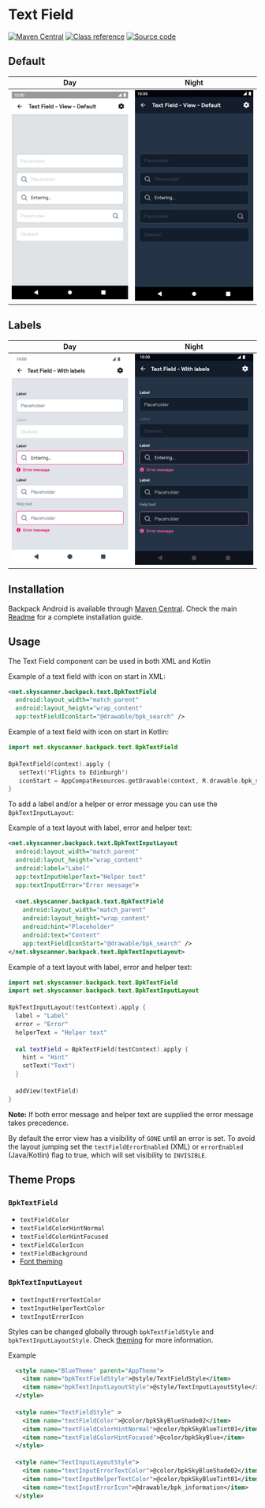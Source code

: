 # Text Field

[![Maven Central](https://img.shields.io/maven-central/v/net.skyscanner.backpack/backpack-android)](https://search.maven.org/artifact/net.skyscanner.backpack/backpack-android)
[![Class reference](https://img.shields.io/badge/Class%20reference-Android-blue)](https://backpack.github.io/android/Backpack/net.skyscanner.backpack.textfield)
[![Source code](https://img.shields.io/badge/Source%20code-GitHub-lightgrey)](https://github.com/Skyscanner/backpack-android/tree/main/Backpack/src/main/java/net/skyscanner/backpack/textfield)

## Default

| Day | Night |
| --- | --- |
| <img src="https://raw.githubusercontent.com/Skyscanner/backpack-android/main/docs/view/TextField/screenshots/default.png" alt="TextField component" width="375" /> |<img src="https://raw.githubusercontent.com/Skyscanner/backpack-android/main/docs/view/TextField/screenshots/default_dm.png" alt="TextField component - dark mode" width="375" /> |

## Labels

| Day | Night |
| --- | --- |
| <img src="https://raw.githubusercontent.com/Skyscanner/backpack-android/main/docs/view/TextField/screenshots/with-labels.png" alt="Labels TextField component" width="375" /> | <img src="https://raw.githubusercontent.com/Skyscanner/backpack-android/main/docs/view/TextField/screenshots/with-labels_dm.png" alt="Labels TextField component - dark mode" width="375" /> |

## Installation

Backpack Android is available through [Maven Central](https://search.maven.org/artifact/net.skyscanner.backpack/backpack-android). Check the main [Readme](https://github.com/skyscanner/backpack-android#installation) for a complete installation guide.

## Usage

The Text Field component can be used in both XML and Kotlin

Example of a text field with icon on start in XML:

```xml
<net.skyscanner.backpack.text.BpkTextField
  android:layout_width="match_parent"
  android:layout_height="wrap_content"
  app:textFieldIconStart="@drawable/bpk_search" />
```

Example of a text field with icon on start in Kotlin:

```Kotlin
import net.skyscanner.backpack.text.BpkTextField

BpkTextField(context).apply {
   setText('Flights to Edinburgh')
   iconStart = AppCompatResources.getDrawable(context, R.drawable.bpk_search)
}
```

To add a label and/or a helper or error message you can use the `BpkTextInputLayout`:

Example of a text layout with label, error and helper text:

```xml
<net.skyscanner.backpack.text.BpkTextInputLayout
  android:layout_width="match_parent"
  android:layout_height="wrap_content"
  android:label="Label"
  app:textInputHelperText="Helper text"
  app:textInputError="Error message">

  <net.skyscanner.backpack.text.BpkTextField
    android:layout_width="match_parent"
    android:layout_height="wrap_content"
    android:hint="Placeholder"
    android:text="Content"
    app:textFieldIconStart="@drawable/bpk_search" />
</net.skyscanner.backpack.text.BpkTextInputLayout>
```

Example of a text layout with label, error and helper text:

```Kotlin
import net.skyscanner.backpack.text.BpkTextField
import net.skyscanner.backpack.text.BpkTextInputLayout

BpkTextInputLayout(testContext).apply {
  label = "Label"
  error = "Error"
  helperText = "Helper text"

  val textField = BpkTextField(testContext).apply {
    hint = "Hint"
    setText("Text")
  }

  addView(textField)
}
```

**Note:** If both error message and helper text are supplied the error message takes precedence.

By default the error view has a visibility of `GONE` until an error is set. To avoid the layout jumping set the `textFieldErrorEnabled` (XML) or `errorEnabled` (Java/Kotlin) flag to true, which will set visibility to `INVISIBLE`.

## Theme Props

### `BpkTextField`
- `textFieldColor`
- `textFieldColorHintNormal`
- `textFieldColorHintFocused`
- `textFieldColorIcon`
- `textFieldBackground`
- [Font theming](https://github.com/Skyscanner/backpack-android/blob/main/docs/view/Text/README.md)

### `BpkTextInputLayout`
- `textInputErrorTextColor`
- `textInputHelperTextColor`
- `textInputErrorIcon`

Styles can be changed globally through `bpkTextFieldStyle` and `bpkTextInputLayoutStyle`. Check [theming](https://github.com/Skyscanner/backpack-android/blob/main/docs/view/THEMING.md) for more information.

Example

```xml
  <style name="BlueTheme" parent="AppTheme">
    <item name="bpkTextFieldStyle">@style/TextFieldStyle</item>
    <item name="bpkTextInputLayoutStyle">@style/TextInputLayoutStyle</item>
  </style>

  <style name="TextFieldStyle" >
    <item name="textFieldColor">@color/bpkSkyBlueShade02</item>
    <item name="textFieldColorHintNormal">@color/bpkSkyBlueTint01</item>
    <item name="textFieldColorHintFocused">@color/bpkSkyBlue</item>
  </style>

  <style name="TextInputLayoutStyle">
    <item name="textInputErrorTextColor">@color/bpkSkyBlueShade02</item>
    <item name="textInputHelperTextColor">@color/bpkSkyBlueTint01</item>
    <item name="textInputErrorIcon">@drawable/bpk_information</item>
  </style>
```

